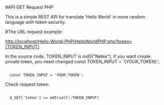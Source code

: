 #API GET Request PHP

This is a simple REST API for translate 'Hello World' in more random language with token security.

#The URL request example:

<a href=''>http://localhost/Hello-World-PHP/HelloWorldPHP.php?token={TOKEN_INPUT}</a>

In the source code, TOKEN_INPUT is md5("Netex"), if you want create private token, you need changed const TOKEN_INPUT = '{YOUR_TOKEN}';
<pre>
<code class="language-php">
  const TOKEN_INPUT = 'YOUR_TOKEN';
</code></pre>

Check request token:

<pre>
<code class="language-php">
  $_GET['token'] == md5(self::TOKEN_INPUT)
</code></pre>



